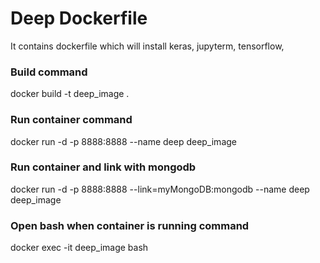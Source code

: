 # Deep Dockerfile

It contains dockerfile which will install keras, jupyterm, tensorflow, 

### Build command
docker build -t deep_image .

### Run container command
docker run -d -p 8888:8888 --name deep deep_image

### Run container and link with mongodb
docker run -d -p 8888:8888 --link=myMongoDB:mongodb --name deep deep_image

### Open bash when container is running command
docker exec -it deep_image bash 

